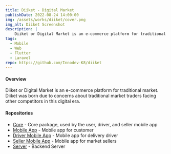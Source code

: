 ```yaml
---
title: Diiket - Digital Market
publishDate: 2022-08-24 14:00:00
img: /assets/works/diiket/cover.png
img_alt: Diiket Screenshot
description: |
    Diiket or Digital Market is an e-commerce platform for traditional market.
tags:
  - Mobile
  - Web
  - Flutter
  - Laravel
repo: https://github.com/Innodev-K8/diiket
---
```


#### Overview

Diiket or Digital Market is an e-commerce platform for traditional market. Diiket was born due to concerns about traditional market traders facing other competitors in this digital era.

#### Repositories

- [Core](https://github.com/Innodev-K8/diiket-core) - Core package, used by the user, driver, and seller mobile app
- [Mobile App](https://github.com/Innodev-K8/diiket) - Mobile app for customer
- [Driver Mobile App](https://github.com/Innodev-K8/diiket-driver) - Mobile app for delivery driver
- [Seller Mobile App](https://github.com/Innodev-K8/diiket-seller) - Mobile app for market sellers
- [Server](https://github.com/Innodev-K8/diiket-server) - Backend Server